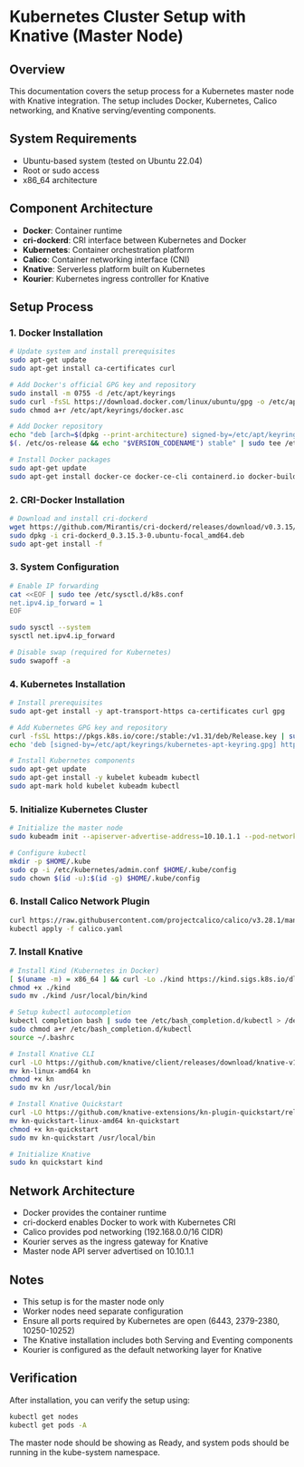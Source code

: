 # Kubernetes Cluster Setup with Knative (Master Node)

## Overview
This documentation covers the setup process for a Kubernetes master node with Knative integration. The setup includes Docker, Kubernetes, Calico networking, and Knative serving/eventing components.

## System Requirements
- Ubuntu-based system (tested on Ubuntu 22.04)
- Root or sudo access
- x86_64 architecture

## Component Architecture
- **Docker**: Container runtime
- **cri-dockerd**: CRI interface between Kubernetes and Docker
- **Kubernetes**: Container orchestration platform
- **Calico**: Container networking interface (CNI)
- **Knative**: Serverless platform built on Kubernetes
- **Kourier**: Kubernetes ingress controller for Knative

## Setup Process

### 1. Docker Installation
```bash
# Update system and install prerequisites
sudo apt-get update
sudo apt-get install ca-certificates curl

# Add Docker's official GPG key and repository
sudo install -m 0755 -d /etc/apt/keyrings
sudo curl -fsSL https://download.docker.com/linux/ubuntu/gpg -o /etc/apt/keyrings/docker.asc
sudo chmod a+r /etc/apt/keyrings/docker.asc

# Add Docker repository
echo "deb [arch=$(dpkg --print-architecture) signed-by=/etc/apt/keyrings/docker.asc] https://download.docker.com/linux/ubuntu \
$(. /etc/os-release && echo "$VERSION_CODENAME") stable" | sudo tee /etc/apt/sources.list.d/docker.list > /dev/null

# Install Docker packages
sudo apt-get update
sudo apt-get install docker-ce docker-ce-cli containerd.io docker-buildx-plugin docker-compose-plugin
```

### 2. CRI-Docker Installation
```bash
# Download and install cri-dockerd
wget https://github.com/Mirantis/cri-dockerd/releases/download/v0.3.15/cri-dockerd_0.3.15.3-0.ubuntu-focal_amd64.deb
sudo dpkg -i cri-dockerd_0.3.15.3-0.ubuntu-focal_amd64.deb
sudo apt-get install -f
```

### 3. System Configuration
```bash
# Enable IP forwarding
cat <<EOF | sudo tee /etc/sysctl.d/k8s.conf
net.ipv4.ip_forward = 1
EOF

sudo sysctl --system
sysctl net.ipv4.ip_forward

# Disable swap (required for Kubernetes)
sudo swapoff -a
```

### 4. Kubernetes Installation
```bash
# Install prerequisites
sudo apt-get install -y apt-transport-https ca-certificates curl gpg

# Add Kubernetes GPG key and repository
curl -fsSL https://pkgs.k8s.io/core:/stable:/v1.31/deb/Release.key | sudo gpg --dearmor -o /etc/apt/keyrings/kubernetes-apt-keyring.gpg
echo 'deb [signed-by=/etc/apt/keyrings/kubernetes-apt-keyring.gpg] https://pkgs.k8s.io/core:/stable:/v1.31/deb/ /' | sudo tee /etc/apt/sources.list.d/kubernetes.list

# Install Kubernetes components
sudo apt-get update
sudo apt-get install -y kubelet kubeadm kubectl
sudo apt-mark hold kubelet kubeadm kubectl
```

### 5. Initialize Kubernetes Cluster
```bash
# Initialize the master node
sudo kubeadm init --apiserver-advertise-address=10.10.1.1 --pod-network-cidr=192.168.0.0/16 --cri-socket=unix:///var/run/cri-dockerd.sock

# Configure kubectl
mkdir -p $HOME/.kube
sudo cp -i /etc/kubernetes/admin.conf $HOME/.kube/config
sudo chown $(id -u):$(id -g) $HOME/.kube/config
```

### 6. Install Calico Network Plugin
```bash
curl https://raw.githubusercontent.com/projectcalico/calico/v3.28.1/manifests/calico.yaml -O
kubectl apply -f calico.yaml
```

### 7. Install Knative
```bash
# Install Kind (Kubernetes in Docker)
[ $(uname -m) = x86_64 ] && curl -Lo ./kind https://kind.sigs.k8s.io/dl/v0.24.0/kind-linux-amd64
chmod +x ./kind
sudo mv ./kind /usr/local/bin/kind

# Setup kubectl autocompletion
kubectl completion bash | sudo tee /etc/bash_completion.d/kubectl > /dev/null
sudo chmod a+r /etc/bash_completion.d/kubectl
source ~/.bashrc

# Install Knative CLI
curl -LO https://github.com/knative/client/releases/download/knative-v1.15.0/kn-linux-amd64
mv kn-linux-amd64 kn
chmod +x kn
sudo mv kn /usr/local/bin

# Install Knative Quickstart
curl -LO https://github.com/knative-extensions/kn-plugin-quickstart/releases/download/knative-v1.15.0/kn-quickstart-linux-amd64
mv kn-quickstart-linux-amd64 kn-quickstart
chmod +x kn-quickstart
sudo mv kn-quickstart /usr/local/bin

# Initialize Knative
sudo kn quickstart kind
```

## Network Architecture
- Docker provides the container runtime
- cri-dockerd enables Docker to work with Kubernetes CRI
- Calico provides pod networking (192.168.0.0/16 CIDR)
- Kourier serves as the ingress gateway for Knative
- Master node API server advertised on 10.10.1.1

## Notes
- This setup is for the master node only
- Worker nodes need separate configuration
- Ensure all ports required by Kubernetes are open (6443, 2379-2380, 10250-10252)
- The Knative installation includes both Serving and Eventing components
- Kourier is configured as the default networking layer for Knative

## Verification
After installation, you can verify the setup using:
```bash
kubectl get nodes
kubectl get pods -A
```

The master node should be showing as Ready, and system pods should be running in the kube-system namespace.